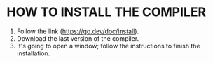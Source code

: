 # HOW TO INSTALL THE COMPILER

1) Follow the link (https://go.dev/doc/install).
2) Download the last version of the compiler.
3) It's going to open a window; follow the instructions to finish the installation.
